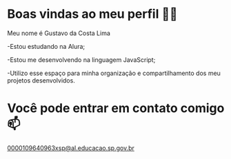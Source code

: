 # Boas vindas ao meu perfil 💙💙
Meu nome é Gustavo da Costa Lima

-Estou estudando na Alura;

-Estou me desenvolvendo na linguagem JavaScript;

-Utilizo esse espaço para minha organização e compartilhamento dos meu projetos desenvolvidos.

# Você pode entrar em contato comigo 📫
0000109640963xsp@al.educacao.sp.gov.br
